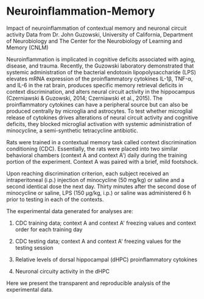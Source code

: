 # Neuroinflammation-Memory
Impact of neuroinflammation of contextual memory and neuronal circuit activity 
Data from Dr. John Guzowski, University of California, Department of Neurobiology and The Center for the Neurobiology of Learning and Memory (CNLM)

Neuroinflammation is implicated in cognitive deficits associated with aging, disease, and trauma. Recently, the Guzowski laboratory demonstrated that systemic administration of the bacterial endotoxin lipopolysaccharide (LPS) elevates mRNA expression of the proinflammatory cytokines IL-1β, TNF-α, and IL-6 in the rat brain, produces specific memory retrieval deficits in context discrimination, and alters neural circuit activity in the hippocampus (Czerniawski & Guzowski, 2014; Czerniawski et al., 2015). The proinflammatory cytokines can have a peripheral source but can also be produced centrally by microglia and astrocytes. To test whether microglial release of cytokines drives alterations of neural circuit activity and cognitive deficits, they blocked microglial activation with systemic administration of minocycline, a semi-synthetic tetracycline antibiotic.

Rats were trained in a contextual memory task called context discrimination conditioning (CDC). Essentially, the rats were placed into two similar behavioral chambers (context A and context A') daily during the training portion of the experiment. Context A was paired with a brief, mild footshock.

Upon reaching discrimination criterion, each subject received an intraperitoneal (i.p.) injection of minocycline (50 mg/kg) or saline and a second identical dose the next day. Thirty minutes after the second dose of minocycline or saline, LPS (150 μg/kg, i.p.) or saline was administered 6 h prior to testing in each of the contexts.

The experimental data generated for analyses are:

1.  CDC training data; context A and context A' freezing values and context order for each training day

2.  CDC testing data; context A and context A' freezing values for the testing session

3.  Relative levels of dorsal hippocampal (dHPC) proinflammatory cytokines

4.  Neuronal circuity activity in the dHPC

Here we present the transparent and reproducible analysis of the experimental data.
